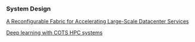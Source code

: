 ### System Design

[A Reconfigurable Fabric for Accelerating Large-Scale Datacenter Services](http://ieeexplore.ieee.org/stamp/stamp.jsp?tp=&arnumber=6853195)

[Deep learning with COTS HPC systems](http://jmlr.org/proceedings/papers/v28/coates13.pdf)
